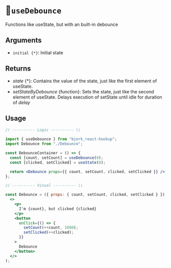 # 🏀`useDebounce`

Functions like useState, but with an built-in debounce

## Arguments

- `initial {*}`: Initial state

## Returns

- _state_ {\*}: Contains the value of the state, just like the first element of useState.
- _setStateByDebounce_ {function}: Sets the state, just like the second element of useState. Delays execution of setState until idle for duration of _delay_

## Usage

```jsx
// ---------- Logic ---------- \\

import { useDebounce } from "bjork_react-hookup";
import Debounce from "./Debounce";

const DebounceContainer = () => {
  const [count, setCount] = useDebounce(0);
  const [clicked, setClicked] = useState(0);

  return <Debounce props={{ count, setCount, clicked, setClicked }} />;
};

// ---------- Visual ---------- \\

const Debounce = ({ props: { count, setCount, clicked, setClicked } }) => (
  <>
    <p>
      I'm {count}, but clicked {clicked}
    </p>
    <button
      onClick={() => {
        setCount(++count, 1000);
        setClicked(++clicked);
      }}
    >
      Debounce
    </button>
  </>
);
```

